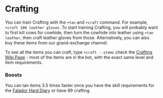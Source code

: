 # Crafting

You can train Crafting with the `+tan` and `+craft` command. For example, `+craft 100 leather gloves`. To start training Crafting, you will probably want to first kill cows for cowhide, then turn the cowhide into leather using `+tan leather`, then craft leather gloves from those. Alternatively, you can also buy these items from our grand-exchange channel.

To see all the items you can craft, type `+craft --items` check the [Crafting Wiki Page](https://oldschool.runescape.wiki/w/Crafting) - most of the items are in the bot, with the exact same level and item requirements.

### Boosts

You can tan items 3.5 times faster once you have the skill requirements for the [Falador Hard Diary](https://oldschool.runescape.wiki/w/Falador\_Diary#Hard) or have 99 crafting.

